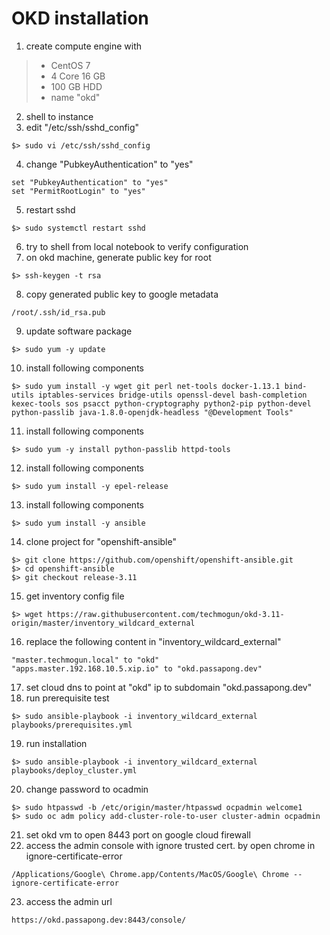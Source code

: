 # OKD installation
1. create compute engine with
> - CentOS 7
> - 4 Core 16 GB
> - 100 GB HDD
> - name "okd"
2. shell to instance
3. edit "/etc/ssh/sshd_config"
```
$> sudo vi /etc/ssh/sshd_config
```
4. change "PubkeyAuthentication" to "yes"
```
set "PubkeyAuthentication" to "yes"
set "PermitRootLogin" to "yes"
```
5. restart sshd
```
$> sudo systemctl restart sshd
```
6. try to shell from local notebook to verify configuration
7. on okd machine, generate public key for root
```
$> ssh-keygen -t rsa
```
8. copy generated public key to google metadata
```
/root/.ssh/id_rsa.pub
```
9. update software package
```
$> sudo yum -y update
```
10. install following components
```
$> sudo yum install -y wget git perl net-tools docker-1.13.1 bind-utils iptables-services bridge-utils openssl-devel bash-completion kexec-tools sos psacct python-cryptography python2-pip python-devel python-passlib java-1.8.0-openjdk-headless "@Development Tools"
```
11. install following components
```
$> sudo yum -y install python-passlib httpd-tools
```
12. install following components
```
$> sudo yum install -y epel-release
```
13. install following components
```
$> sudo yum install -y ansible
```
14. clone project for "openshift-ansible"
```
$> git clone https://github.com/openshift/openshift-ansible.git
$> cd openshift-ansible
$> git checkout release-3.11
```
15. get inventory config file
```
$> wget https://raw.githubusercontent.com/techmogun/okd-3.11-origin/master/inventory_wildcard_external
```
16. replace the following content in "inventory_wildcard_external"
```
"master.techmogun.local" to "okd"
"apps.master.192.168.10.5.xip.io" to "okd.passapong.dev"
```
17. set cloud dns to point at "okd" ip to subdomain "okd.passapong.dev"
18. run prerequisite test
```
$> sudo ansible-playbook -i inventory_wildcard_external playbooks/prerequisites.yml
```
19. run installation
```
$> sudo ansible-playbook -i inventory_wildcard_external playbooks/deploy_cluster.yml
```
20. change password to ocadmin
```
$> sudo htpasswd -b /etc/origin/master/htpasswd ocpadmin welcome1
$> sudo oc adm policy add-cluster-role-to-user cluster-admin ocpadmin
```
21. set okd vm to open 8443 port on google cloud firewall
22. access the admin console with ignore trusted cert. by open chrome in ignore-certificate-error
```
/Applications/Google\ Chrome.app/Contents/MacOS/Google\ Chrome --ignore-certificate-error
```
23. access the admin url
```
https://okd.passapong.dev:8443/console/
```
